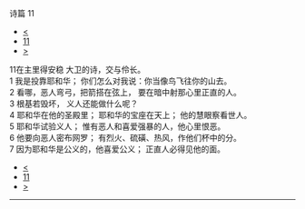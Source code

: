 ﻿





 诗篇 11




* [<](bible/PSA010.md)
* [11](bible/PSA.md)
* [>](bible/PSA012.md)



 
11在主里得安稳 大卫的诗，交与伶长。  
1 我是投靠耶和华； 你们怎么对我说：你当像鸟飞往你的山去。  
2 看哪，恶人弯弓，把箭搭在弦上， 要在暗中射那心里正直的人。  
3 根基若毁坏， 义人还能做什么呢？  
4 耶和华在他的圣殿里； 耶和华的宝座在天上； 他的慧眼察看世人。  
5 耶和华试验义人； 惟有恶人和喜爱强暴的人，他心里恨恶。  
6 他要向恶人密布网罗； 有烈火、硫磺、热风，作他们杯中的分。  
7 因为耶和华是公义的，他喜爱公义； 正直人必得见他的面。 
* [<](bible/PSA010.md)
* [11](bible/PSA.md)
* [>](bible/PSA012.md)





---









